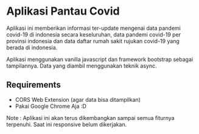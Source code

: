 # Aplikasi Pantau Covid
Aplikasi ini memberikan informasi ter-update mengenai data pandemi covid-19 di indonesia secara keseluruhan, data pandemi covid-19 per provinsi indonesia dan data daftar rumah sakit rujukan covid-19 yang berada di indonesia.

Aplikasi menggunakan vanilla javascript dan framework bootstrap sebagai tampilannya. Data yang diambil menggunakan teknik async.

## Requirements
- CORS Web Extension (agar data bisa ditampilkan)
- Pakai Google Chrome Aja :D



Note :
Aplikasi ini akan terus dikembangkan sampai semua fiturnya terpenuhi.
Saat ini responsive belum dikerjakan.